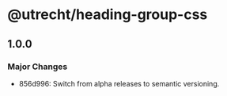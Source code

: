 # @utrecht/heading-group-css

## 1.0.0

### Major Changes

- 856d996: Switch from alpha releases to semantic versioning.
